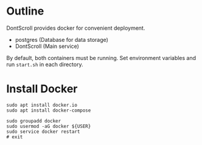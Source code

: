 
# Outline

DontScroll provides docker for convenient deployment.

- postgres (Database for data storage)
- DontScroll (Main service)

By default, both containers must be running. Set environment variables and run `start.sh` in each directory.

# Install Docker

```
sudo apt install docker.io
sudo apt install docker-compose
```

```
sudo groupadd docker
sudo usermod -aG docker ${USER}
sudo service docker restart
# exit
```
